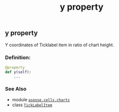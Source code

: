 ﻿---
title: y property
second_title: Aspose.Cells for Python via .NET API References
description: 
type: docs
weight: 60
url: /aspose.cells.charts/ticklabelitem/y/
is_root: false
---

## y property


Y coordinates of Ticklabel item in ratio of chart height.
### Definition:
```python
@property
def y(self):
    ...
```

### See Also
* module [`aspose.cells.charts`](../../)
* class [`TickLabelItem`](/cells/python-net/aspose.cells.charts/ticklabelitem)
